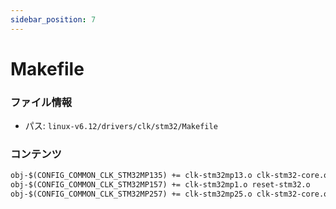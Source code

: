 ```yaml
---
sidebar_position: 7
---
```

# Makefile

### ファイル情報

- パス: `linux-v6.12/drivers/clk/stm32/Makefile`

### コンテンツ

```txt
obj-$(CONFIG_COMMON_CLK_STM32MP135)	+= clk-stm32mp13.o clk-stm32-core.o reset-stm32.o
obj-$(CONFIG_COMMON_CLK_STM32MP157)	+= clk-stm32mp1.o reset-stm32.o
obj-$(CONFIG_COMMON_CLK_STM32MP257)	+= clk-stm32mp25.o clk-stm32-core.o reset-stm32.o

```
